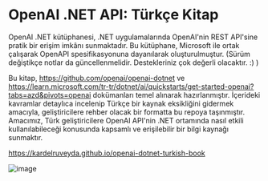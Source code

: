 # OpenAI .NET API: Türkçe Kitap

OpenAI .NET kütüphanesi, .NET uygulamalarında OpenAI'nin REST API'sine pratik bir erişim imkânı sunmaktadır. Bu kütüphane, Microsoft ile ortak çalışarak OpenAPI spesifikasyonuna dayanılarak oluşturulmuştur. (Sürüm değiştikçe notlar da güncellenmelidir. Destekleriniz çok değerli olacaktır. :) )

Bu kitap, https://github.com/openai/openai-dotnet ve https://learn.microsoft.com/tr-tr/dotnet/ai/quickstarts/get-started-openai?tabs=azd&pivots=openai dokümanları temel alınarak hazırlanmıştır. İçerideki kavramlar detaylıca incelenip Türkçe bir kaynak eksikliğini gidermek amacıyla, geliştiricilere rehber olacak bir formatta bu repoya taşınmıştır. Amacımız, Türk geliştiricilere OpenAI API'nin .NET ortamında nasıl etkili kullanılabileceği konusunda kapsamlı ve erişilebilir bir bilgi kaynağı sunmaktır.

https://kardelruveyda.github.io/openai-dotnet-turkish-book




     


![image](https://github.com/user-attachments/assets/9a71d76d-15a7-45e9-8bf9-78f6ead3a3cc)

